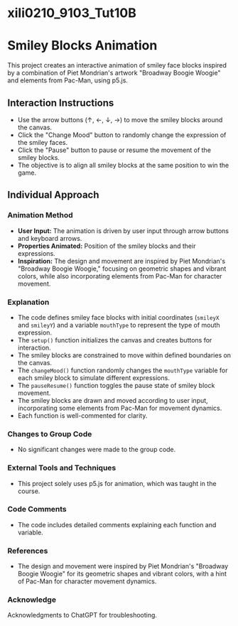 # xili0210_9103_Tut10B
# Smiley Blocks Animation

This project creates an interactive animation of smiley face blocks inspired by a combination of Piet Mondrian's artwork "Broadway Boogie Woogie" and elements from Pac-Man, using p5.js.

## Interaction Instructions

- Use the arrow buttons (↑, ←, ↓, →) to move the smiley blocks around the canvas.
- Click the "Change Mood" button to randomly change the expression of the smiley faces.
- Click the "Pause" button to pause or resume the movement of the smiley blocks.
- The objective is to align all smiley blocks at the same position to win the game.

## Individual Approach

### Animation Method
- **User Input:** The animation is driven by user input through arrow buttons and keyboard arrows.
- **Properties Animated:** Position of the smiley blocks and their expressions.
- **Inspiration:** The design and movement are inspired by Piet Mondrian's "Broadway Boogie Woogie," focusing on geometric shapes and vibrant colors, while also incorporating elements from Pac-Man for character movement.

### Explanation
- The code defines smiley face blocks with initial coordinates (`smileyX` and `smileyY`) and a variable `mouthType` to represent the type of mouth expression.
- The `setup()` function initializes the canvas and creates buttons for interaction.
- The smiley blocks are constrained to move within defined boundaries on the canvas.
- The `changeMood()` function randomly changes the `mouthType` variable for each smiley block to simulate different expressions.
- The `pauseResume()` function toggles the pause state of smiley block movement.
- The smiley blocks are drawn and moved according to user input, incorporating some elements from Pac-Man for movement dynamics.
- Each function is well-commented for clarity.

### Changes to Group Code
- No significant changes were made to the group code.

### External Tools and Techniques
- This project solely uses p5.js for animation, which was taught in the course.

### Code Comments
- The code includes detailed comments explaining each function and variable.

### References
- The design and movement were inspired by Piet Mondrian's "Broadway Boogie Woogie" for its geometric shapes and vibrant colors, with a hint of Pac-Man for character movement dynamics.

### Acknowledge
Acknowledgments to ChatGPT for troubleshooting. 


